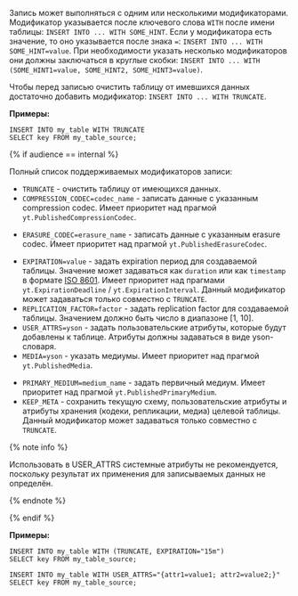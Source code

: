 Запись может выполняться с одним или несколькими модификаторами. Модификатор указывается после ключевого слова `WITH` после имени таблицы: `INSERT INTO ... WITH SOME_HINT`.
Если у модификатора есть значение, то оно указывается после знака `=`: `INSERT INTO ... WITH SOME_HINT=value`.
При необходимости указать несколько модификаторов они должны заключаться в круглые скобки: `INSERT INTO ... WITH (SOME_HINT1=value, SOME_HINT2, SOME_HINT3=value)`.

Чтобы перед записью очистить таблицу от имевшихся данных достаточно добавить модификатор: `INSERT INTO ... WITH TRUNCATE`.

**Примеры:**

``` yql
INSERT INTO my_table WITH TRUNCATE
SELECT key FROM my_table_source;
```

{% if audience == internal %}


Полный список поддерживаемых модификаторов записи:
* `TRUNCATE` - очистить таблицу от имеющихся данных.
* `COMPRESSION_CODEC=codec_name` - записать данные с указанным compression codec.  Имеет приоритет над прагмой `yt.PublishedCompressionCodec`.
<!--Допустимые значения смотрите в разделе [Сжатие](../../user-guide/storage/compression.md#compression_codecs).-->
* `ERASURE_CODEC=erasure_name` - записать данные с указанным erasure codec. Имеет приоритет над прагмой `yt.PublishedErasureCodec`.
<!--Допустимые значения смотрите в разделе [Репликация](../../user-guide/storage/replication.md#erasure).-->
* `EXPIRATION=value` - задать expiration период для создаваемой таблицы. Значение может задаваться как `duration` или как `timestamp` в формате [ISO 8601](https://en.wikipedia.org/wiki/ISO_8601). Имеет приоритет над прагмами `yt.ExpirationDeadline` / `yt.ExpirationInterval`. Данный модификатор может задаваться только совместно с `TRUNCATE`.
* `REPLICATION_FACTOR=factor` - задать replication factor для создаваемой таблицы. Значением должно быть число в диапазоне [1, 10].
* `USER_ATTRS=yson` - задать пользовательские атрибуты, которые будут добавлены к таблице. Атрибуты должны задаваться в виде yson-словаря.
* `MEDIA=yson` - указать медиумы. Имеет приоритет над прагмой `yt.PublishedMedia`.
<!--Допустимые значения смотрите в разделе [Медиумы](../../user-guide/storage/media.md)-->
* `PRIMARY_MEDIUM=medium_name` - задать первичный медиум. Имеет приоритет над прагмой `yt.PublishedPrimaryMedium`.
* `KEEP_META` - сохранить текущую схему, пользовательские атрибуты и атрибуты хранения (кодеки, репликации, медиа) целевой таблицы. Данный модификатор может задаваться только совместно с `TRUNCATE`.

{% note info %}

Использовать в USER_ATTRS системные атрибуты не рекомендуется, поскольку результат их применения для записываемых данных не определён.

{% endnote %}

{% endif %}


**Примеры:**


``` yql
INSERT INTO my_table WITH (TRUNCATE, EXPIRATION="15m")
SELECT key FROM my_table_source;

INSERT INTO my_table WITH USER_ATTRS="{attr1=value1; attr2=value2;}"
SELECT key FROM my_table_source;
```

